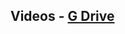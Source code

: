 ## Videos - [G Drive](https://drive.google.com/drive/folders/1dqHS_MFU9nK8uhXcCXIk94U5tXusND2R?usp=sharing)
